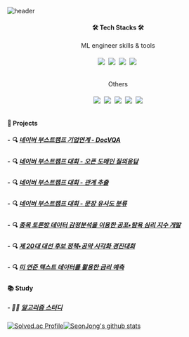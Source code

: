 ![header](https://capsule-render.vercel.app/api?type=waving&color=6667AB&height=250&section=header&text=SeonJong%20Yoo&fontSize=90&fontColor=ffffff6&animation=fadeIn&fontAlignY=38&desc=%20&descAlignY=62&descAlign=62)

<div align="center">
  <h4>🛠 Tech Stacks 🛠</h4>
  ML engineer skills & tools
  <h6><img src="https://img.shields.io/badge/Python-3766AB?style=flat-square&logo=Python&logoColor=white"/></a>&nbsp <img src="https://img.shields.io/badge/PyTorch-EE4C2C?style=flat-square&logo=PyTorch&logoColor=white"/></a>&nbsp <img src="https://img.shields.io/badge/TensorFlow2.0-FF6F00?style=flat-square&logo=TensorFlow&logoColor=white"/></a>&nbsp <img src="https://img.shields.io/badge/scikit_learn-F7931E?style=flat-square&logo=scikit-learn&logoColor=white"/></a>&nbsp</h6>
  Others
  <h6><img src="https://img.shields.io/badge/javaScript-F7DF1E?style=flat-square&logo=javaScript&logoColor=white"/></a>&nbsp <img src="https://img.shields.io/badge/React_Native-61DAFB?style=flat-square&logo=React&logoColor=white"/></a>&nbsp <img src="https://img.shields.io/badge/Git-F05032?style=flat-square&logo=Git&logoColor=white"/></a>&nbsp <img src="https://img.shields.io/badge/MongoDB-47A248?style=flat-square&logo=MongoDB&logoColor=white"/></a>&nbsp <img src="https://img.shields.io/badge/Firebase-FFCA28?style=flat-square&logo=Firebase&logoColor=white"/></h6>
</div>






#### 📂 Projects
##### - 🔍 [네이버 부스트캠프 기업연계 - DocVQA](https://github.com/boostcampaitech4lv23nlp1/final-project-level3-nlp-03)
##### - 🔍 [네이버 부스트캠프 대회 - 오픈 도메인 질의응답](https://github.com/boostcampaitech4lv23nlp1/level2_mrc_nlp-level2-nlp-03)
##### - 🔍 [네이버 부스트캠프 대회 - 관계 추출](https://github.com/boostcampaitech4lv23nlp1/level2_klue_nlp-level2-nlp-03)
##### - 🔍 [네이버 부스트캠프 대회 - 문장 유사도 분류](https://github.com/boostcampaitech4nlp1/level1_semantictextsimilarity_nlp-level1-nlp-06)
##### - 🔍 [종목 토론방 데이터 감정분석을 이용한 공포•탐욕 심리 지수 개발](https://github.com/Ssunbell/stl_promise_Visualization)
##### - 🔍 [제 20대 대선 후보 정책•공약 시각화 경진대회](https://github.com/Ssunbell/stl_promise_Visualization)
##### - 🔍 [미 연준 텍스트 데이터를 활용한 금리 예측](https://github.com/Ssunbell/project_interest_rate)

#### 📚 Study
##### - 🧑‍💻 [알고리즘 스터디](https://github.com/Ssunbell/Algorithm_Study)
[![Solved.ac Profile](http://mazassumnida.wtf/api/generate_badge?boj=yousun9591)](https://solved.ac/yousun9591)[![SeonJong's github stats](https://github-readme-stats.vercel.app/api?username=Trailblazer-Yoo)](https://github.com/Trailblazer-Yoo&show_icons=true&theme=tokyonight)

<!--
**Ssunbell/Ssunbell** is a ✨ _special_ ✨ repository because its `README.md` (this file) appears on your GitHub profile.

Here are some ideas to get you started:

- 🔭 I’m currently working on ...
- 🌱 I’m currently learning ...
- 👯 I’m looking to collaborate on ...
- 🤔 I’m looking for help with ...
- 💬 Ask me about ...
- 📫 How to reach me: ...
- 😄 Pronouns: ...
- ⚡ Fun fact: ...
-->
